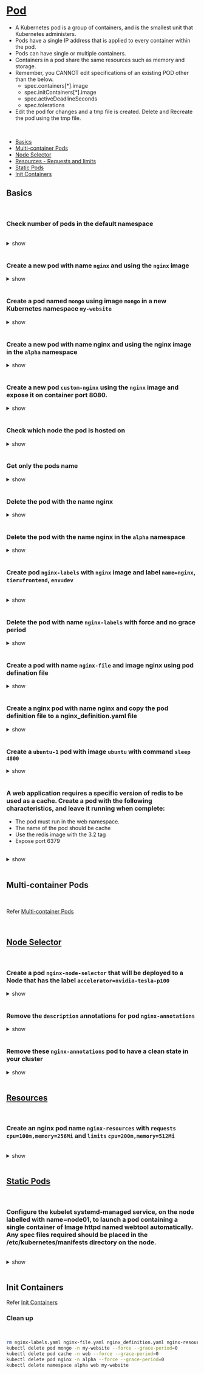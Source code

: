 # [Pod](https://kubernetes.io/docs/concepts/workloads/pods/)

 - A Kubernetes pod is a group of containers, and is the smallest unit that Kubernetes administers. 
 - Pods have a single IP address that is applied to every container within the pod.
 - Pods can have single or multiple containers.
 - Containers in a pod share the same resources such as memory and storage.
 - Remember, you CANNOT edit specifications of an existing POD other than the below.
   - spec.containers[*].image
   - spec.initContainers[*].image
   - spec.activeDeadlineSeconds
   - spec.tolerations
 -  Edit the pod for changes and a tmp file is created. Delete and Recreate the pod using the tmp file.

<br />

 - [Basics](#basics)
 - [Multi-container Pods](#multi-container-pods)
 - [Node Selector](#node-selector)
 - [Resources - Requests and limits](#resources)
 - [Static Pods](#static-pods)
 - [Init Containers](#init-containers)

## Basics

<br />

### Check number of pods in the default namespace

<br />

<details><summary>show</summary><p>

```bash
kubectl get pods
# OR
kubectl get po
```
</p></details>

<br />

### Create a new pod with name `nginx` and using the `nginx` image

<details><summary>show</summary><p>

```bash
kubectl run nginx --image=nginx
```

</p></details>

<br />


### Create a pod named `mongo` using image `mongo` in a new Kubernetes namespace `my-website`

<details><summary>show</summary><p>

```bash
kubectl create namespace my-website
kubectl run mongo --image=mongo --namespace=my-website
```

</p></details>

<br />


### Create a new pod with name nginx and using the nginx image in the `alpha` namespace

<details><summary>show</summary><p>

```bash
kubectl create namespace alpha
kubectl run nginx --image=nginx --namespace=alpha
```

</p></details>

<br />

### Create a new pod `custom-nginx` using the `nginx` image and expose it on container port 8080.

<details><summary>show</summary><p>

```bash
kubectl run custom-nginx --image=nginx --port=8080
```

</p></details>

<br />

### Check which node the pod is hosted on 

<details><summary>show</summary><p>

```bash
kubectl get pods -o wide
``` 

</p></details>

<br />

### Get only the pods name

<details><summary>show</summary><p>

```bash
kubectl get pods -o name
```

</p></details>

<br />

### Delete the pod with the name nginx

<details><summary>show</summary><p>

```bash
kubectl delete pod nginx
```

</p></details>

<br />

### Delete the pod with the name nginx in the `alpha` namespace

<details><summary>show</summary><p>

```bash
kubectl delete pod nginx --namespace=alpha
```

</p></details>

<br />

### Create pod `nginx-labels` with `nginx` image and label `name=nginx`, `tier=frontend`, `env=dev`

<br />

<details><summary>show</summary><p>

```bash
kubectl run nginx-labels --image=nginx --labels=name=nginx,tier=frontend,env=dev,version=v1
```

OR

```yaml
cat << EOF > nginx-labels.yaml
apiVersion: v1
kind: Pod
metadata:
  labels:
    env: dev
    name: nginx
    tier: frontend
    version: v1
  name: nginx-labels
spec:
  containers:
  - image: nginx
    name: nginx
EOF

kubectl apply -f nginx-labels.yaml
```

</p></details>

<br />

### Delete the pod with name `nginx-labels` with force and no grace period

<details><summary>show</summary><p>

```bash
kubectl delete pod nginx-labels --force --grace-period=0
```

</p></details>

<br />

### Create a pod with name `nginx-file` and image nginx using pod defination file

<details><summary>show</summary><p>

```bash
kubectl run nginx-file --image=nginx --dry-run=client -o yaml > nginx-file.yaml
kubectl apply -f nginx-file.yaml
```
</p></details>

<br />

### Create a nginx pod with name nginx and copy the pod definition file to a nginx_definition.yaml file

<details><summary>show</summary><p>

```bash
kubectl run nginx --image=nginx
kubectl get nginx -o yaml > nginx_definition.yaml
```

</p></details>

<br />

### Create a `ubuntu-1` pod with image `ubuntu` with command `sleep 4800`

<details><summary>show</summary><p>

```bash
kubectl run ubuntu-1 --image=ubuntu --command sleep 4800
```

</p></details>

<br />

### A web application requires a specific version of redis to be used as a cache. Create a pod with the following characteristics, and leave it running when complete:
- The pod must run in the web namespace.
- The name of the pod should be cache
- Use the redis image with the 3.2 tag
- Expose port 6379

<br />

<details><summary>show</summary><p>

```bash
kubectl create namespace web
kubectl run cache --image redis:3.2 --port 6379 --namespace web
```

</p></details>

<br />

## Multi-container Pods

<br />

Refer [Multi-container Pods](multi_container_pods.md)

<br />

## [Node Selector](https://kubernetes.io/docs/concepts/scheduling-eviction/assign-pod-node/)

<br />

### Create a pod `nginx-node-selector` that will be deployed to a Node that has the label `accelerator=nvidia-tesla-p100`

<details><summary>show</summary><p>

Add the label to a node:

```bash
kubectl label nodes node01 accelerator=nvidia-tesla-p100
```

We can use the 'nodeSelector' property on the Pod YAML:

```yaml
cat << EOF > nginx-node-selector.yaml
apiVersion: v1
kind: Pod
metadata:
  name: nginx-node-selector
spec:
  containers:
    - name: nginx-node-selector
      image: nginx
  nodeSelector: # add this
    accelerator: nvidia-tesla-p100 # the selection label
EOF

kubectl apply -f nginx-node-selector.yaml
```

OR

Use node affinity (https://kubernetes.io/docs/tasks/configure-pod-container/assign-pods-nodes-using-node-affinity/#schedule-a-pod-using-required-node-affinity)

```yaml
cat << EOF > nginx-node-selector.yaml
apiVersion: v1
kind: Pod
metadata:
  name: affinity-pod
spec:
  affinity:
    nodeAffinity:
      requiredDuringSchedulingIgnoredDuringExecution:
        nodeSelectorTerms:
        - matchExpressions:
          - key: accelerator
            operator: In
            values:
            - nvidia-tesla-p100
  containers:
    - name: nginx-node-selector
      image: nginx
EOF

kubectl apply -f nginx-node-selector.yaml

```

</p></details> 

<br />

### Remove the `description` annotations for pod `nginx-annotations` 

<details><summary>show</summary><p>

```bash
kubectl annotate pod nginx-annotations description-
```

</p></details> 

<br /> 

### Remove these `nginx-annotations` pod to have a clean state in your cluster

<details><summary>show</summary><p>

```bash
kubectl delete pod nginx-annotations --force
```

</p></details> 

<br />

## [Resources](https://kubernetes.io/docs/concepts/configuration/manage-resources-containers/)

<br />

### Create an nginx pod name `nginx-resources` with `requests` `cpu=100m,memory=256Mi` and `limits` `cpu=200m,memory=512Mi`

<br />

<details><summary>show</summary><p>

```bash
kubectl run nginx-resources --image=nginx --restart=Never --requests='cpu=100m,memory=256Mi' --limits='cpu=200m,memory=512Mi'
```

OR 

```yaml
cat << EOF > nginx-resources.yaml
apiVersion: v1
kind: Pod
metadata:
  creationTimestamp: null
  labels:
    run: nginx-resources
  name: nginx-resources
spec:
  containers:
  - image: nginx
    name: nginx-resources
    resources:
      limits:
        cpu: 200m
        memory: 512Mi
      requests:
        cpu: 100m
        memory: 256Mi
  dnsPolicy: ClusterFirst
  restartPolicy: Never
status: {}
EOF

kubectl apply -f nginx-resources.yaml
```

</p></details>

<br />

## [Static Pods](https://kubernetes.io/docs/concepts/workloads/pods/#static-pods)

<br />

### Configure the kubelet systemd-managed service, on the node labelled with name=node01, to launch a pod containing a single container of Image httpd named webtool automatically. Any spec files required should be placed in the /etc/kubernetes/manifests directory on the node.

<br />

<details><summary>show</summary><p>

#### Check the static pod path in the kubelet config file

```bash
ps -ef | grep kubelet
# root      2794     1  3 07:43 ?        00:01:05 /usr/bin/kubelet --bootstrap-kubeconfig=/etc/kubernetes/bootstrap-kubelet.conf --kubeconfig=/etc/kubernetes/kubelet.conf --config=/var/lib/kubelet/config.yaml --cgroup-driver=systemd --network-plugin=cni --pod-infra-container-image=k8s.gcr.io/pause:3.2 --resolv-conf=/run/systemd/resolve/resolv.conf

# Check the config file @ /var/lib/kubelet/config.yaml for the staticPodPath property
staticPodPath: /etc/kubernetes/manifests
```

#### Execute the below on node01

```yaml
mkdir /etc/kubernetes/manifests # create the static pod path, if it does not exist.

cat << EOF > webtool.yaml
apiVersion: v1
kind: Pod
metadata:
  creationTimestamp: null
  labels:
    run: webtool
  name: webtool
spec:
  containers:
  - image: httpd
    name: webtool
    resources: {}
  dnsPolicy: ClusterFirst
  restartPolicy: Always
status: {}
EOF

systemctl restart kubelet # if required
```

#### Check on controlpanel node 

```bash
kubectl get pods
# NAME             READY   STATUS    RESTARTS   AGE
# webtool-node01   1/1     Running   0          11s
```

</p></details>

<br />

## Init Containers

Refer [Init Containers](./init)

### Clean up 

<br />

```bash
rm nginx-labels.yaml nginx-file.yaml nginx_definition.yaml nginx-resources.yaml
kubectl delete pod mongo -n my-website --force --grace-period=0
kubectl delete pod cache -n web --force --grace-period=0
kubectl delete pod nginx -n alpha --force --grace-period=0
kubectl delete namespace alpha web my-website
```